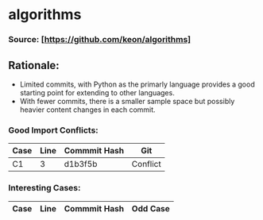 # algorithms

### Source: [https://github.com/keon/algorithms]


## Rationale:
* Limited commits, with Python as the primarly language provides a good starting point for extending to other languages. 
* With fewer commits, there is a smaller sample space but possibly heavier content changes in each commit. 


### Good Import Conflicts:
 Case | Line | Commmit Hash | Git 
--- | --- | --- | ---
C1 | 3 | d1b3f5b | Conflict


### Interesting Cases:
 Case | Line | Commmit Hash | Odd Case
--- | --- | --- | --- |
